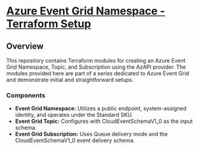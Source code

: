 # [Azure Event Grid Namespace - Terraform Setup](https://azureway.cloud/azure-event-grid-namespace-terraform-setup/)

## Overview

This repository contains Terraform modules for creating an Azure Event Grid Namespace, Topic, and Subscription using the AzAPI provider. The modules provided here are part of a series dedicated to Azure Event Grid and demonstrate initial and straightforward setups.

### Components

- **Event Grid Namespace:** Utilizes a public endpoint, system-assigned identity, and operates under the Standard SKU.
- **Event Grid Topic:** Configures with CloudEventSchemaV1_0 as the input schema.
- **Event Grid Subscription:** Uses Queue delivery mode and the CloudEventSchemaV1_0 event delivery schema.
